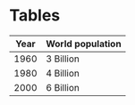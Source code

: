 # Tables
| Year | World population |
| :--: | ---------------- |
| 1960 | 3 Billion |
| 1980 | 4 Billion |
| 2000 | 6 Billion |
